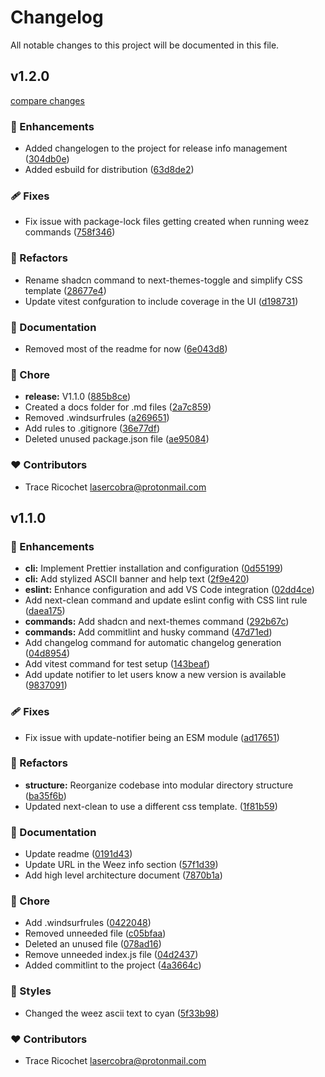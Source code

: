 # Changelog

All notable changes to this project will be documented in this file.

## v1.2.0

[compare changes](https://github.com/TraceRicochet/weez-cli/compare/v1.1.0...v1.2.0)

### 🚀 Enhancements

- Added changelogen to the project for release info management ([304db0e](https://github.com/TraceRicochet/weez-cli/commit/304db0e))
- Added esbuild for distribution ([63d8de2](https://github.com/TraceRicochet/weez-cli/commit/63d8de2))

### 🩹 Fixes

- Fix issue with package-lock files getting created when running weez commands ([758f346](https://github.com/TraceRicochet/weez-cli/commit/758f346))

### 💅 Refactors

- Rename shadcn command to next-themes-toggle and simplify CSS template ([28677e4](https://github.com/TraceRicochet/weez-cli/commit/28677e4))
- Update vitest confguration to include coverage in the UI ([d198731](https://github.com/TraceRicochet/weez-cli/commit/d198731))

### 📖 Documentation

- Removed most of the readme for now ([6e043d8](https://github.com/TraceRicochet/weez-cli/commit/6e043d8))

### 🏡 Chore

- **release:** V1.1.0 ([885b8ce](https://github.com/TraceRicochet/weez-cli/commit/885b8ce))
- Created a docs folder for .md files ([2a7c859](https://github.com/TraceRicochet/weez-cli/commit/2a7c859))
- Removed .windsurfrules ([a269651](https://github.com/TraceRicochet/weez-cli/commit/a269651))
- Add rules to .gitignore ([36e77df](https://github.com/TraceRicochet/weez-cli/commit/36e77df))
- Deleted unused package.json file ([ae95084](https://github.com/TraceRicochet/weez-cli/commit/ae95084))

### ❤️ Contributors

- Trace Ricochet <lasercobra@protonmail.com>

## v1.1.0


### 🚀 Enhancements

- **cli:** Implement Prettier installation and configuration ([0d55199](https://github.com/TraceRicochet/weez-cli/commit/0d55199))
- **cli:** Add stylized ASCII banner and help text ([2f9e420](https://github.com/TraceRicochet/weez-cli/commit/2f9e420))
- **eslint:** Enhance configuration and add VS Code integration ([02dd4ce](https://github.com/TraceRicochet/weez-cli/commit/02dd4ce))
- Add next-clean command and update eslint config with CSS lint rule ([daea175](https://github.com/TraceRicochet/weez-cli/commit/daea175))
- **commands:** Add shadcn and next-themes command ([292b67c](https://github.com/TraceRicochet/weez-cli/commit/292b67c))
- **commands:** Add commitlint and husky command ([47d71ed](https://github.com/TraceRicochet/weez-cli/commit/47d71ed))
- Add changelog command for automatic changelog generation ([04d8954](https://github.com/TraceRicochet/weez-cli/commit/04d8954))
- Add vitest command for test setup ([143beaf](https://github.com/TraceRicochet/weez-cli/commit/143beaf))
- Add update notifier to let users know a new version is available ([9837091](https://github.com/TraceRicochet/weez-cli/commit/9837091))

### 🩹 Fixes

- Fix issue with update-notifier being an ESM module ([ad17651](https://github.com/TraceRicochet/weez-cli/commit/ad17651))

### 💅 Refactors

- **structure:** Reorganize codebase into modular directory structure ([ba35f6b](https://github.com/TraceRicochet/weez-cli/commit/ba35f6b))
- Updated next-clean to use a different css template. ([1f81b59](https://github.com/TraceRicochet/weez-cli/commit/1f81b59))

### 📖 Documentation

- Update readme ([0191d43](https://github.com/TraceRicochet/weez-cli/commit/0191d43))
- Update URL in the Weez info section ([57f1d39](https://github.com/TraceRicochet/weez-cli/commit/57f1d39))
- Add high level architecture document ([7870b1a](https://github.com/TraceRicochet/weez-cli/commit/7870b1a))

### 🏡 Chore

- Add .windsurfrules ([0422048](https://github.com/TraceRicochet/weez-cli/commit/0422048))
- Removed unneeded file ([c05bfaa](https://github.com/TraceRicochet/weez-cli/commit/c05bfaa))
- Deleted an unused file ([078ad16](https://github.com/TraceRicochet/weez-cli/commit/078ad16))
- Remove unneeded index.js file ([04d2437](https://github.com/TraceRicochet/weez-cli/commit/04d2437))
- Added commitlint to the project ([4a3664c](https://github.com/TraceRicochet/weez-cli/commit/4a3664c))

### 🎨 Styles

- Changed the weez ascii text to cyan ([5f33b98](https://github.com/TraceRicochet/weez-cli/commit/5f33b98))

### ❤️ Contributors

- Trace Ricochet <lasercobra@protonmail.com>

